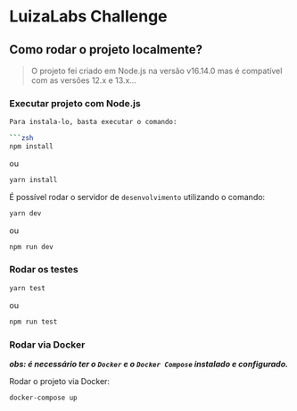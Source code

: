 # LuizaLabs Challenge

## Como rodar o projeto localmente?
> O projeto fei criado em Node.js na versão v16.14.0 mas é compatível com as versões 12.x e 13.x...

### Executar projeto com Node.js

```bash
Para instala-lo, basta executar o comando:

```zsh
npm install
```

ou 
  
```zsh
yarn install
```

É possível rodar o servidor de `desenvolvimento` utilizando o comando:

```zsh
yarn dev
``` 

ou  

```zsh
npm run dev
```

### Rodar os testes
  
```zsh
yarn test
```
ou
```zsh
npm run test
```

### Rodar via Docker
***obs: é necessário ter o `Docker` e o `Docker Compose` instalado e configurado.***

Rodar o projeto via Docker:

```zsh
docker-compose up
```